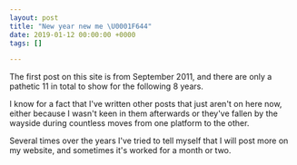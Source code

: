 ```yaml
---
layout: post
title: "New year new me \U0001F644"
date: 2019-01-12 00:00:00 +0000
tags: []

---
```

The first post on this site is from September 2011, and there are only a pathetic 11 in total to show for the following 8 years. 

I know for a fact that I've written other posts that just aren't on here now, either because I wasn't keen in them afterwards or they've fallen by the wayside during countless moves from one platform to the other.

Several times over the years I've tried to tell myself that I will post more on my website, and sometimes it's worked for a month or two.